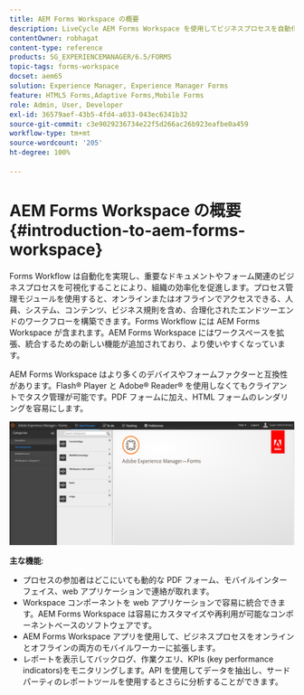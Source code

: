 ```yaml
---
title: AEM Forms Workspace の概要
description: LiveCycle AEM Forms Workspace を使用してビジネスプロセスを自動化することにより、組織の効率化を促進し、ペーパーレスなオフィス環境を作ります。
contentOwner: robhagat
content-type: reference
products: SG_EXPERIENCEMANAGER/6.5/FORMS
topic-tags: forms-workspace
docset: aem65
solution: Experience Manager, Experience Manager Forms
feature: HTML5 Forms,Adaptive Forms,Mobile Forms
role: Admin, User, Developer
exl-id: 36579aef-43b5-4fd4-a033-043ec6341b32
source-git-commit: c3e9029236734e22f5d266ac26b923eafbe0a459
workflow-type: tm+mt
source-wordcount: '205'
ht-degree: 100%

---
```


# AEM Forms Workspace の概要{#introduction-to-aem-forms-workspace}

Forms Workflow は自動化を実現し、重要なドキュメントやフォーム関連のビジネスプロセスを可視化することにより、組織の効率化を促進します。プロセス管理モジュールを使用すると、オンラインまたはオフラインでアクセスできる、人員、システム、コンテンツ、ビジネス規則を含め、合理化されたエンドツーエンドのワークフローを構築できます。Forms Workflow には AEM Forms Workspace が含まれます。AEM Forms Workspace にはワークスペースを拡張、統合するための新しい機能が追加されており、より使いやすくなっています。

AEM Forms Workspace はより多くのデバイスやフォームファクターと互換性があります。Flash® Player と Adobe® Reader® を使用しなくてもクライアントでタスク管理が可能です。PDF フォームに加え、HTML フォームのレンダリングを容易にします。

![html-ws](assets/html-ws.png)

**主な機能**:

* プロセスの参加者はどこにいても動的な PDF フォーム、モバイルインターフェイス、web アプリケーションで連絡が取れます。
* Workspace コンポーネントを web アプリケーションで容易に統合できます。AEM Forms Workspace は容易にカスタマイズや再利用が可能なコンポーネントベースのソフトウェアです。
* AEM Forms Workspace アプリを使用して、ビジネスプロセスをオンラインとオフラインの両方のモバイルワーカーに拡張します。
* レポートを表示してバックログ、作業クエリ、KPIs (key performance indicators)をモニタリングします。API を使用してデータを抽出し、サードパーティのレポートツールを使用するとさらに分析することができます。

